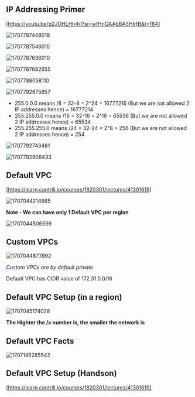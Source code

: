 ## IP Addressing Primer 

[https://youtu.be/g2JOHLHh4rI?si=wfHnQAAbBA3HIrfB&t=164]

![1707787448018](image/VPC/1707787448018.png)

![1707787546015](image/VPC/1707787546015.png)

![1707787636010](image/VPC/1707787636010.png)

![1707787682655](image/VPC/1707787682655.png)

![1707788058110](image/VPC/1707788058110.png)

![1707792675657](image/VPC/1707792675657.png)

- 255.0.0.0 means /8 = 32-8 = 2^24 = 16777216 (But we are not allowed 2 IP addresses hence) = 16777214
- 255.255.0.0 means /16 = 32-16 = 2^16 = 65536 (But we are not allowed 2 IP addresses hence) = 65534
- 255.255.255.0 means /24  = 32-24 = 2^8 = 256 (But we are not allowed 2 IP addresses hence) = 254

![1707792743481](image/VPC/1707792743481.png)

![1707792906433](image/VPC/1707792906433.png)

## Default VPC

[https://learn.cantrill.io/courses/1820301/lectures/41301619]

![1707044214865](image/VPC/1707044214865.png)

**Note - We can have only 1 Default VPC per region**

![1707044506599](image/VPC/1707044506599.png)

## Custom VPCs

![1707044877892](image/VPC/1707044877892.png)

*Custom VPCs are by default private*

Default VPC has CIDR value of 172.31.0.0/16

## Default VPC Setup (in a region)

![1707045174028](image/VPC/1707045174028.png)

**The Highter the /x number is, the smaller the network is**

## Default VPC Facts

![1707145285542](image/VPC/1707145285542.png)

## Default VPC Setup (Handson)

[https://learn.cantrill.io/courses/1820301/lectures/41301619]










